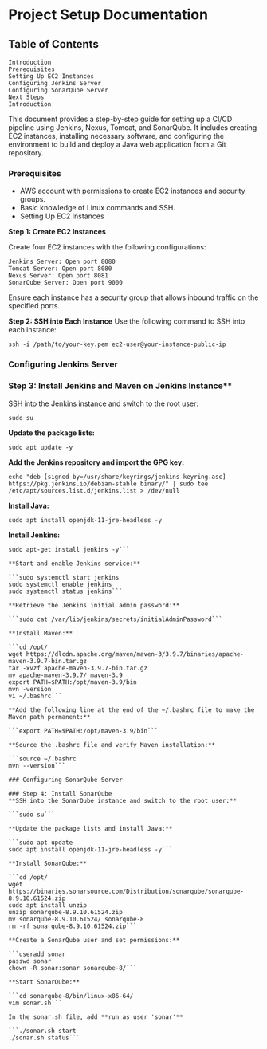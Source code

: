 # Project Setup Documentation

## Table of Contents

```
Introduction
Prerequisites
Setting Up EC2 Instances
Configuring Jenkins Server
Configuring SonarQube Server
Next Steps
Introduction
```

This document provides a step-by-step guide for setting up a CI/CD pipeline using Jenkins, Nexus, Tomcat, and SonarQube. It includes creating EC2 instances, installing necessary software, and configuring the environment to build and deploy a Java web application from a Git repository.

### Prerequisites

* AWS account with permissions to create EC2 instances and security groups.
* Basic knowledge of Linux commands and SSH.
* Setting Up EC2 Instances

**Step 1: Create EC2 Instances**

Create four EC2 instances with the following configurations:
```
Jenkins Server: Open port 8080
Tomcat Server: Open port 8080
Nexus Server: Open port 8081
SonarQube Server: Open port 9000
```
Ensure each instance has a security group that allows inbound traffic on the specified ports.

**Step 2: SSH into Each Instance**
Use the following command to SSH into each instance:

```
ssh -i /path/to/your-key.pem ec2-user@your-instance-public-ip
```

### Configuring Jenkins Server

### Step 3: Install Jenkins and Maven on Jenkins Instance**
SSH into the Jenkins instance and switch to the root user:
```
sudo su
```

**Update the package lists:**

```sudo apt update -y```

**Add the Jenkins repository and import the GPG key:**


```echo "deb [signed-by=/usr/share/keyrings/jenkins-keyring.asc] https://pkg.jenkins.io/debian-stable binary/" | sudo tee /etc/apt/sources.list.d/jenkins.list > /dev/null```

**Install Java:**

```sudo apt install openjdk-11-jre-headless -y```

**Install Jenkins:**

```sudo apt-get update
sudo apt-get install jenkins -y```

**Start and enable Jenkins service:**

```sudo systemctl start jenkins
sudo systemctl enable jenkins
sudo systemctl status jenkins```

**Retrieve the Jenkins initial admin password:**

```sudo cat /var/lib/jenkins/secrets/initialAdminPassword```

**Install Maven:**

```cd /opt/
wget https://dlcdn.apache.org/maven/maven-3/3.9.7/binaries/apache-maven-3.9.7-bin.tar.gz
tar -xvzf apache-maven-3.9.7-bin.tar.gz
mv apache-maven-3.9.7/ maven-3.9
export PATH=$PATH:/opt/maven-3.9/bin
mvn -version
vi ~/.bashrc```

**Add the following line at the end of the ~/.bashrc file to make the Maven path permanent:**

```export PATH=$PATH:/opt/maven-3.9/bin```

**Source the .bashrc file and verify Maven installation:**

```source ~/.bashrc
mvn --version```

### Configuring SonarQube Server

### Step 4: Install SonarQube
**SSH into the SonarQube instance and switch to the root user:**

```sudo su```

**Update the package lists and install Java:**

```sudo apt update
sudo apt install openjdk-11-jre-headless -y```

**Install SonarQube:**

```cd /opt/
wget https://binaries.sonarsource.com/Distribution/sonarqube/sonarqube-8.9.10.61524.zip
sudo apt install unzip
unzip sonarqube-8.9.10.61524.zip
mv sonarqube-8.9.10.61524/ sonarqube-8
rm -rf sonarqube-8.9.10.61524.zip```

**Create a SonarQube user and set permissions:**

```useradd sonar
passwd sonar
chown -R sonar:sonar sonarqube-8/```

**Start SonarQube:**

```cd sonarqube-8/bin/linux-x86-64/
vim sonar.sh```

In the sonar.sh file, add **run as user 'sonar'**

```./sonar.sh start
./sonar.sh status```
